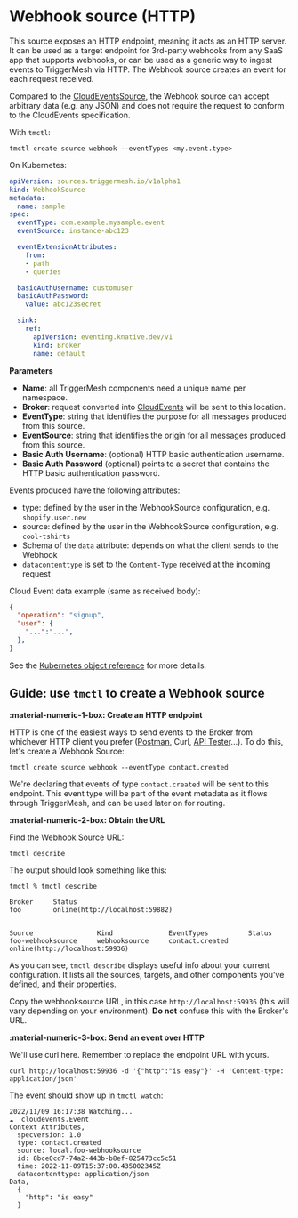 # Webhook source (HTTP)

This source exposes an HTTP endpoint, meaning it acts as an HTTP server. It can be used as a target endpoint for 3rd-party webhooks from any SaaS app that supports webhooks, or can be used as a generic way to ingest events to TriggerMesh via HTTP. The Webhook source creates an event for each request received.

Compared to the [CloudEventsSource](cloudevents.md), the Webhook source can accept arbitrary data (e.g. any JSON) and does not require the request to conform to the CloudEvents specification.

With `tmctl`:

```
tmctl create source webhook --eventTypes <my.event.type>
```

On Kubernetes:

```yaml
apiVersion: sources.triggermesh.io/v1alpha1
kind: WebhookSource
metadata:
  name: sample
spec:
  eventType: com.example.mysample.event
  eventSource: instance-abc123

  eventExtensionAttributes:
    from:
    - path
    - queries

  basicAuthUsername: customuser
  basicAuthPassword:
    value: abc123secret

  sink:
    ref:
      apiVersion: eventing.knative.dev/v1
      kind: Broker
      name: default
```

**Parameters**

- **Name**: all TriggerMesh components need a unique name per namespace.
- **Broker**: request converted into [CloudEvents][ce] will be sent to this location.
- **EventType**: string that identifies the purpose for all messages produced from this source.
- **EventSource**: string that identifies the origin for all messages produced from this source.
- **Basic Auth Username**: (optional) HTTP basic authentication username.
- **Basic Auth Password** (optional) points to a secret that contains the HTTP basic authentication password.

Events produced have the following attributes:

* type: defined by the user in the WebhookSource configuration, e.g. `shopify.user.new`
* source: defined by the user in the WebhookSource configuration, e.g. `cool-tshirts`
* Schema of the `data` attribute: depends on what the client sends to the Webhook
* `datacontenttype` is set to the `Content-Type` received at the incoming request

Cloud Event data example (same as received body):

```json
{
  "operation": "signup",
  "user": {
    "...":"...",
  },
}
```

See the [Kubernetes object reference](../../reference/sources/#sources.triggermesh.io/v1alpha1.WebhookSource) for more details.

## Guide: use `tmctl` to create a Webhook source

**:material-numeric-1-box: Create an HTTP endpoint**

HTTP is one of the easiest ways to send events to the Broker from whichever HTTP client you prefer ([Postman](https://www.postman.com/), Curl, [API Tester](https://chrome.google.com/webstore/detail/talend-api-tester-free-ed/aejoelaoggembcahagimdiliamlcdmfm)...). To do this, let's create a Webhook Source:

```console
tmctl create source webhook --eventType contact.created
```

We're declaring that events of type `contact.created` will be sent to this endpoint. This event type will be part of the event metadata as it flows through TriggerMesh, and can be used later on for routing.

**:material-numeric-2-box: Obtain the URL**

Find the Webhook Source URL:

```console
tmctl describe
```

The output should look something like this:

```console
tmctl % tmctl describe

Broker     Status
foo        online(http://localhost:59882)


Source                Kind              EventTypes          Status
foo-webhooksource     webhooksource     contact.created     online(http://localhost:59936)
```

As you can see, `tmctl describe` displays useful info about your current configuration. It lists all the sources, targets, and other components you've defined, and their properties.

Copy the webhooksource URL, in this case `http://localhost:59936` (this will vary depending on your environment). **Do not** confuse this with the Broker's URL.

**:material-numeric-3-box: Send an event over HTTP**

We'll use curl here. Remember to replace the endpoint URL with yours.

```console
curl http://localhost:59936 -d '{"http":"is easy"}' -H 'Content-type: application/json'
```

The event should show up in `tmctl watch`:

```console
2022/11/09 16:17:38 Watching...
☁️  cloudevents.Event
Context Attributes,
  specversion: 1.0
  type: contact.created
  source: local.foo-webhooksource
  id: 8bce0cd7-74a2-443b-b8ef-825473cc5c51
  time: 2022-11-09T15:37:00.435002345Z
  datacontenttype: application/json
Data,
  {
    "http": "is easy"
  }
```

[ce]: https://cloudevents.io
